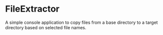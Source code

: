 # FileExtractor
A simple console application to copy files from a base directory to a target directory based on selected file names.
